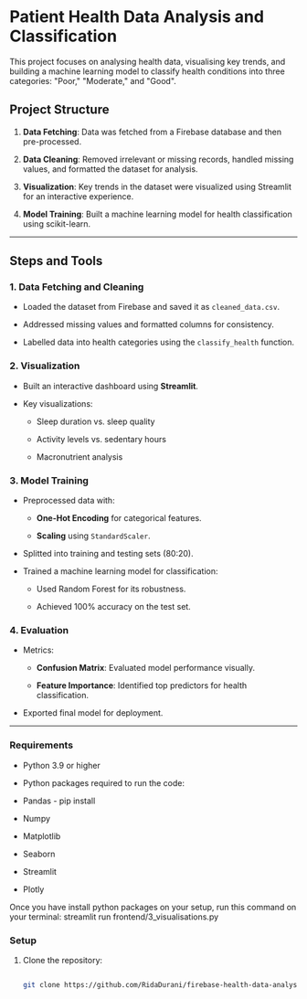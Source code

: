 # Patient Health Data Analysis and Classification

This project focuses on analysing health data, visualising key trends, and building a machine learning model to classify health conditions into three categories: "Poor," "Moderate," and "Good".

## **Project Structure**

1. **Data Fetching**: Data was fetched from a Firebase database and then pre-processed.

2. **Data Cleaning**: Removed irrelevant or missing records, handled missing values, and formatted the dataset for analysis.

3. **Visualization**: Key trends in the dataset were visualized using Streamlit for an interactive experience.

4. **Model Training**: Built a machine learning model for health classification using scikit-learn.

 

---

 

## **Steps and Tools**

 

### **1. Data Fetching and Cleaning**

- Loaded the dataset from Firebase and saved it as `cleaned_data.csv`.

- Addressed missing values and formatted columns for consistency.

- Labelled data into health categories using the `classify_health` function.

 

### **2. Visualization**

- Built an interactive dashboard using **Streamlit**.

- Key visualizations:

  - Sleep duration vs. sleep quality

  - Activity levels vs. sedentary hours

  - Macronutrient analysis

 

### **3. Model Training**

- Preprocessed data with:

  - **One-Hot Encoding** for categorical features.

  - **Scaling** using `StandardScaler`.

- Splitted into training and testing sets (80:20).

- Trained a machine learning model for classification:

  - Used Random Forest for its robustness.

  - Achieved 100% accuracy on the test set.

 

### **4. Evaluation**

- Metrics:

  - **Confusion Matrix**: Evaluated model performance visually.

  - **Feature Importance**: Identified top predictors for health classification.

- Exported final model for deployment.

 

---

### **Requirements**

- Python 3.9 or higher

- Python packages required to run the code:
 - Pandas - pip install
 - Numpy
 - Matplotlib
 - Seaborn
 - Streamlit
 - Plotly

Once you have install python packages on your setup, run this command on your terminal: streamlit run frontend/3_visualisations.py

### **Setup**

1. Clone the repository: 

   ```bash

   git clone https://github.com/RidaDurani/firebase-health-data-analysis.git


